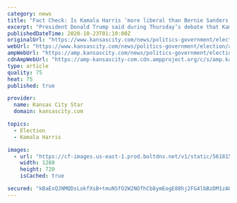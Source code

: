 ```yaml
---
category: news
title: "Fact Check: Is Kamala Harris ‘more liberal than Bernie Sanders’?"
excerpt: "President Donald Trump said during Thursday’s debate that Kamala Harris is “more liberal than Bernie Sanders” and is eager to see government-run health care."
publishedDateTime: 2020-10-23T01:10:00Z
originalUrl: "https://www.kansascity.com/news/politics-government/election/article246645198.html"
webUrl: "https://www.kansascity.com/news/politics-government/election/article246645198.html"
ampWebUrl: "https://amp.kansascity.com/news/politics-government/election/article246645198.html"
cdnAmpWebUrl: "https://amp-kansascity-com.cdn.ampproject.org/c/s/amp.kansascity.com/news/politics-government/election/article246645198.html"
type: article
quality: 75
heat: 75
published: true

provider:
  name: Kansas City Star
  domain: kansascity.com

topics:
  - Election
  - Kamala Harris

images:
  - url: "https://cf-images.us-east-1.prod.boltdns.net/v1/static/5618154292001/b428e196-612e-452c-83b9-15d61114f11b/dcd15672-7f2e-445a-b020-202ff75ee139/1280x720/match/image.jpg"
    width: 1280
    height: 720
    isCached: true

secured: "kBaExQJNMQDsLokfXsB+tmuNSfO2W2NOfhCb8ymEogE88hj2FG4lbBzDM1zAQSU6g76jI4ORGy75sxH5vdztEpYTZg8Ood8ZmdagBxWoVVbOaTclvv0PRWob3teN8n7y483K0059GkVAM9yWIpspYUcXGTa5V4B3JDXm1uxSSmxxn3dmYtmG4sxZJGwYhE22etnVHHF/QWQIMgRzKx04uQ6S6Vc7tjLAEa4lNUn7Lt64c+E4WvMQSdll8HX7ANCzdlMva0BVhEmUuhs29T92m4PsIToU+Nev2Bw1maMTc3OPbL1VanAL8QPVIqArGtV4Ed/iXNwOwneQZkaxb+vvrGnmtEsxml118wm7mD3i17o=;s1d2OnyaNB8iuJf4Uotcew=="
---
```


